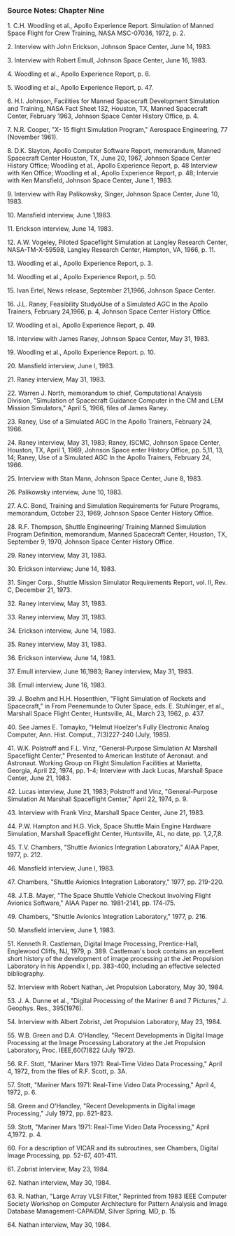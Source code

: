 ### Source Notes: Chapter Nine

1\. C.H. Woodling et al., Apollo Experience Report. Simulation of Manned
Space Flight for Crew Training, NASA MSC-07036, 1972, p. 2.

2\. Interview with John Erickson, Johnson Space Center, June 14, 1983.

3\. Interview with Robert Emull, Johnson Space Center, June 16, 1983.

4\. Woodling et al., Apollo Experience Report, p. 6.

5\. Woodling et al., Apollo Experience Report, p. 47.

6\. H.I. Johnson, Facilities for Manned Spacecraft Development Simulation
and Training, NASA Fact Sheet 132, Houston, TX, Manned Spacecraft
Center, February 1963, Johnson Space Center History Office, p. 4.

7\. N.R. Cooper, "X- 15 flight Simulation Program," Aerospace
Engineering, 77 (November 1961).

8\. D.K. Slayton, Apollo Computer Software Report, memorandum, Manned
Spacecraft Center Houston, TX, June 20, 1967, Johnson Space Center
History Office; Woodling et al., Apollo Experience Report, p. 48
Interview with Ken Office; Woodling et al., Apollo Experience Report, p.
48; Intervie with Ken Mansfield, Johnson Space Center, June 1, 1983.

9\. Interview with Ray Palikowsky, Singer, Johnson Space Center, June 10,
1983.

10\. Mansfield interview, June 1,1983.

11\. Erickson interview, June 14, 1983.

12\. A.W. Vogeley, Piloted Spaceflight Simulation at Langley Research
Center, NASA-TM-X-59598, Langley Research Center, Hampton, VA, 1966, p.
11.

13\. Woodling et al., Apollo Experience Report, p. 3.

14\. Woodling et al., Apollo Experience Report, p. 50.

15\. Ivan Ertel, News release, September 21,1966, Johnson Space Center.

16\. J.L. Raney, Feasibility StudyóUse of a Simulated AGC in the Apollo
Trainers, February 24,1966, p. 4, Johnson Space Center History Office.

17\. Woodling et al., Apollo Experience Report, p. 49.

18\. Interview with James Raney, Johnson Space Center, May 31, 1983.

19\. Woodling et al., Apollo Experience Report. p. 10.

20\. Mansfield interview, June l, 1983.

21\. Raney interview, May 31, 1983.

22\. Warren J. North, memorandum to chief, Computational Analysis
Division, "Simulation of Spacecraft Guidance Computer in the CM and LEM
Mission Simulators," April 5, 1966, files of James Raney.

23\. Raney, Use of a Simulated AGC In the Apollo Trainers, February 24,
1966.

24\. Raney interview, May 31, 1983; Raney, ISCMC, Johnson Space Center,
Houston, TX, April 1, 1969, Johnson Space enter History Office, pp.
5,11, 13, 14; Raney, Use of a Simulated AGC In the Apollo Trainers,
February 24, 1966.

25\. Interview with Stan Mann, Johnson Space Center, June 8, 1983.

26\. Palikowsky interview, June 10, 1983.

27\. A.C. Bond, Training and Simulation Requirements for Future Programs,
memorandum, October 23, 1969, Johnson Space Center History Office.

28\. R.F. Thompson, Shuttle Engineering/ Training Manned Simulation
Program Definition, memorandum, Manned Spacecraft Center, Houston, TX,
September 9, 1970, Johnson Space Center History Office.

29\. Raney interview, May 31, 1983.

30\. Erickson interview; June 14, 1983.

31\. Singer Corp., Shuttle Mission Simulator Requirements Report, vol.
II, Rev. C, December 21, 1973.

32\. Raney interview, May 31, 1983.

33\. Raney interview, May 31, 1983.

34\. Erickson interview, June 14, 1983.

35\. Raney interview, May 31, 1983.

36\. Erickson interview, June 14, 1983.

37\. Emull interview, June 16,1983; Raney interview, May 31, 1983.

38\. Emull interview, June 16, 1983.

39\. J. Boehm and H.H. Hosenthien, "Flight Simulation of Rockets and
Spacecraft," in From Peenemunde to Outer Space, eds. E. Stuhlinger, et
al., Marshall Space Flight Center, Huntsville, AL, March 23, 1962, p.
437.

40\. See James E. Tomayko, "Helmut Hoelzer's Fully Electronic Analog
Computer, Ann. Hist. Comput., 7(3)227-240 (July, 1985).

41\. W.K. Polstroff and F.L. Vinz, "General-Purpose Simulation At
Marshall Spaceflight Center," Presented to American Institute of
Aeronaut. and Astronaut. Working Group on Flight Simulation Facilities
at Marietta, Georgia, April 22, 1974, pp. 1-4; Interview with Jack
Lucas, Marshall Space Center, June 21, 1983.

42\. Lucas interview, June 21, 1983; Polstroff and Vinz, "General-Purpose
Simulation At Marshall Spaceflight Center," April 22, 1974, p. 9.

43\. Interview with Frank Vinz, Marshall Space Center, June 21, 1983.

44\. P.W. Hampton and H.G. Vick, Space Shuttle Main Engine Hardware
Simulation, Marshall Spaceflight Center, Huntsville, AL, no date, pp.
1,2,7,8.

45\. T.V. Chambers, "Shuttle Avionics Integration Laboratory," AIAA
Paper, 1977, p. 212.

46\. Mansfield interview, June l, 1983.

47\. Chambers, "Shuttle Avionics Integration Laboratory," 1977, pp.
219-220.

48\. J.T.B. Mayer, "The Space Shuttle Vehicle Checkout Involving Flight
Avionics Software," AIAA Paper no. 1981-2141, pp. 174-l75.

49\. Chambers, "Shuttle Avionics Integration Laboratory," 1977, p. 216.

50\. Mansfield interview, June 1, 1983.

51\. Kenneth R. Castleman, Digital Image Processing, Prentice-Hall,
Englewood Cliffs, NJ, 1979, p. 389. Castleman's book contains an
excellent short history of the development of image processing at the
Jet Propulsion Laboratory in his Appendix I, pp. 383-400, including an
effective selected bibliography.

52\. Interview with Robert Nathan, Jet Propulsion Laboratory, May 30,
1984.

53\. J. A. Dunne et al., "Digital Processing of the Mariner 6 and 7
Pictures," J. Geophys. Res., 395(1976).

54\. Interview with Albert Zobrist, Jet Propulsion Laboratory, May 23,
1984.

55\. W.B. Green and D.A. O'Handley, "Recent Developments in Digital Image
Processing at the Image Processing Laboratory at the Jet Propulsion
Laboratory, Proc. IEEE,60(7)822 (July 1972).

56\. R.F. Stott, "Mariner Mars 1971: Real-Time Video Data Processing,"
April 4, 1972, from the files of R.F. Scott, p. 3A.

57\. Stott, "Mariner Mars 1971: Real-Time Video Data Processing," April
4, 1972, p. 6.

58\. Green and O'Handley, "Recent Developments in Digital image
Processing," July 1972, pp. 821-823.

59\. Stott, "Mariner Mars 1971: Real-Time Video Data Processing," April
4,1972. p. 4.

60\. For a description of VICAR and its subroutines, see Chambers,
Digital Image Processing, pp. 52-67, 401-411.

61\. Zobrist interview, May 23, 1984.

62\. Nathan interview, May 30, 1984.

63\. R. Nathan, "Large Array VLSI Filter," Reprinted from 1983 IEEE
Computer Society Workshop on Computer Architecture for Pattern Analysis
and Image Database Management-CAPAIDM, Silver Spring, MD, p. 15.

64\. Nathan interview, May 30, 1984.
